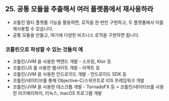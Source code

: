 ## 25. 공통 모듈을 추출해서 여러 플랫폼에서 재사용하라
- 코틀린 멀티 플랫폼 기능을 활용하면, 로직을 한 번만 구현하고, 두 플랫폼에서 이를 재사용할 수 있습니다.
- 공통 모듈을 만들고, 여기에 다양한 비즈니스 로직을 구현하면 됩니다.

### 코틀린으로 작성할 수 있는 것들의 예
- 코틀린/JVM 을 사용한 백엔드 개발 - 스프링, Ktor 등
- 코틀린/JS 를 사용한 웹사이트 개발 - 리액트 등
- 코틀린/JVM 을 사용한 안드로이드 개발 - 안드로이드 SDK 등
- 코틀린/네이티브를 통해 Objective-C/스위프트로 IOS 프레임워크 개발
- 코틀린/JVM 을 사용한 데스크톱 개발 - TornadoFX 등
= 코틀린/네이티브를 사용한 라즈베리파이, 리눅스, macOS 프로그램 개발
